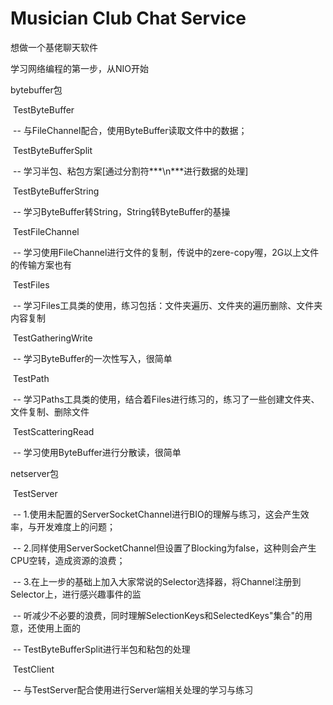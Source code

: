 # Musician Club Chat Service

想做一个基佬聊天软件

学习网络编程的第一步，从NIO开始

bytebuffer包

​		TestByteBuffer

​		--	与FileChannel配合，使用ByteBuffer读取文件中的数据；

​		TestByteBufferSplit

​		--	学习半包、粘包方案[通过分割符***\n***进行数据的处理]

​		TestByteBufferString

​		--	学习ByteBuffer转String，String转ByteBuffer的基操

​		TestFileChannel

​		--	学习使用FileChannel进行文件的复制，传说中的zere-copy喔，2G以上文件的传输方案也有

​		TestFiles

​		--	学习Files工具类的使用，练习包括：文件夹遍历、文件夹的遍历删除、文件夹内容复制

​		TestGatheringWrite

​		--	学习ByteBuffer的一次性写入，很简单

​		TestPath

​		--	学习Paths工具类的使用，结合着Files进行练习的，练习了一些创建文件夹、文件复制、删除文件

​		TestScatteringRead

​		--	学习使用ByteBuffer进行分散读，很简单



netserver包

​		TestServer

​		--	1.使用未配置的ServerSocketChannel进行BIO的理解与练习，这会产生效率，与开发难度上的问题；

​		--	2.同样使用ServerSocketChannel但设置了Blocking为false，这种则会产生CPU空转，造成资源的浪费；

​		--	3.在上一步的基础上加入大家常说的Selector选择器，将Channel注册到Selector上，进行感兴趣事件的监

​		--		听减少不必要的浪费，同时理解SelectionKeys和SelectedKeys"集合"的用意，还使用上面的

​		--		TestByteBufferSplit进行半包和粘包的处理

​		TestClient

​		--	与TestServer配合使用进行Server端相关处理的学习与练习